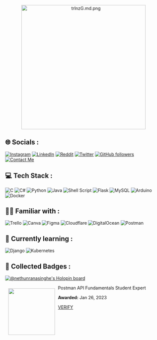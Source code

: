 <p align="center">
  <img src="https://iili.io/trlnzG.md.png" alt="trlnzG.md.png" width=400 height=400 border="0"><br>
</p>

## 🌐 Socials :
[![Instagram](https://img.shields.io/badge/Instagram-%23E4405F.svg?logo=Instagram&logoColor=white)](https://instagram.com/nethun._.ranasinghe) [![LinkedIn](https://img.shields.io/badge/LinkedIn-%230077B5.svg?logo=linkedin&logoColor=white)](https://linkedin.com/in/nethun-ranasinghe-4a5ba316a) [![Reddit](https://img.shields.io/badge/Reddit-%23FF4500.svg?logo=Reddit&logoColor=white)](https://reddit.com/user/Black_Demon223) [![Twitter](https://img.shields.io/badge/Twitter-%231DA1F2.svg?logo=Twitter&logoColor=white)](https://twitter.com/@Black_Demon223) [![GitHub followers](https://img.shields.io/github/followers/NethunRanasinghe?label=Follow&style=social)](https://github.com/NethunRanasinghe) &nbsp;&nbsp;&nbsp;&nbsp;&nbsp;&nbsp; [![Contact Me](https://img.shields.io/badge/-Contact%20Me-red?logo=gmail&logoColor=white)](mailto:nethun223@gmail.com)

## 💻 Tech Stack :
![C](https://img.shields.io/badge/c-%2300599C.svg?style=plastic&logo=c&logoColor=white)
![C#](https://img.shields.io/badge/c%23-%23239120.svg?style=plastic&logo=c-sharp&logoColor=white)
![Python](https://img.shields.io/badge/python-3670A0?style=plastic&logo=python&logoColor=ffdd54)
![Java](https://img.shields.io/badge/java-%23ED8B00.svg?style=plastic&logo=java&logoColor=white)
![Shell Script](https://img.shields.io/badge/shell_script-%23121011.svg?style=plastic&logo=gnu-bash&logoColor=white)
![Flask](https://img.shields.io/badge/flask-%23000.svg?style=plastic&logo=flask&logoColor=white)
![MySQL](https://img.shields.io/badge/mysql-%2300f.svg?style=plastic&logo=mysql&logoColor=white)
![Arduino](https://img.shields.io/badge/-Arduino-00979D?style=plastic&logo=Arduino&logoColor=white)
![Docker](https://img.shields.io/badge/docker-%230db7ed.svg?style=plastic&logo=docker&logoColor=white)

## 🧑‍🎨 Familiar with :
![Trello](https://img.shields.io/badge/Trello-%23026AA7.svg?style=plastic&logo=Trello&logoColor=white)
![Canva](https://img.shields.io/badge/Canva-%2300C4CC.svg?style=plastic&logo=Canva&logoColor=white)
![Figma](https://img.shields.io/badge/figma-%23F24E1E.svg?style=plastic&logo=figma&logoColor=white)
![Cloudflare](https://img.shields.io/badge/Cloudflare-F38020?style=plastic&logo=Cloudflare&logoColor=white)
![DigitalOcean](https://img.shields.io/badge/DigitalOcean-%230167ff.svg?style=plastic&logo=digitalOcean&logoColor=white)
![Postman](https://img.shields.io/badge/Postman-FF6C37?style=plastic&logo=postman&logoColor=white)

## 🏫 Currently learning :
![Django](https://img.shields.io/badge/django-%23092E20.svg?style=plastic&logo=django&logoColor=white)
![Kubernetes](https://img.shields.io/badge/kubernetes-%23326ce5.svg?style=plastic&logo=kubernetes&logoColor=white)

## 📛 Collected Badges :
[![@nethunranasinghe's Holopin board](https://holopin.me/nethunranasinghe)](https://holopin.io/@nethunranasinghe)

[<img src="https://api.badgr.io/public/assertions/dzq5tQ2nSDOkqFRsz5Qcqw/image" width="150" height="150" align="left" style="margin : 10">](https://api.badgr.io/public/assertions/dzq5tQ2nSDOkqFRsz5Qcqw?identity__email=nethun223%40gmail.com)


Postman API Fundamentals Student Expert

**Awarded:** Jan 26, 2023

[VERIFY](https://badgecheck.io?url=https%3A%2F%2Fapi.badgr.io%2Fpublic%2Fassertions%2Fdzq5tQ2nSDOkqFRsz5Qcqw%3Fidentity__email%3Dnethun223%2540gmail.com&identity__email=nethun223%40gmail.com)
